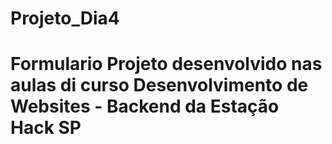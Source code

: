 # Projeto_Dia4
# Formulario Projeto desenvolvido nas aulas di curso Desenvolvimento de Websites - Backend da Estação Hack SP
